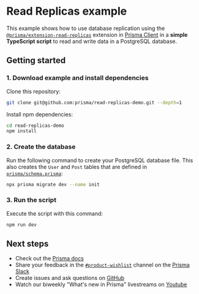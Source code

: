 # Read Replicas example

This example shows how to use database replication using the  [`@prisma/extension-read-replicas`](https://github.com/prisma/read-replicas-extension) extension in [Prisma Client](https://www.prisma.io/docs/reference/tools-and-interfaces/prisma-client) in a **simple TypeScript script** to read and write data in a PostgreSQL database. 

## Getting started

### 1. Download example and install dependencies


Clone this repository:

```bash
git clone git@github.com:prisma/read-replicas-demo.git --depth=1
```

Install npm dependencies:

```bash
cd read-replicas-demo
npm install
```

</details>

### 2. Create the database

Run the following command to create your PostgreSQL database file. This also creates the `User` and `Post` tables that are defined in [`prisma/schema.prisma`](./prisma/schema.prisma):

```bash
npx prisma migrate dev --name init
```

### 3. Run the script

Execute the script with this command: 

```bash
npm run dev
```

## Next steps

- Check out the [Prisma docs](https://www.prisma.io/docs)
- Share your feedback in the [`#product-wishlist`](https://prisma.slack.com/messages/CKQTGR6T0/) channel on the [Prisma Slack](https://slack.prisma.io/)
- Create issues and ask questions on [GitHub](https://github.com/prisma/prisma/)
- Watch our biweekly "What's new in Prisma" livestreams on [Youtube](https://www.youtube.com/channel/UCptAHlN1gdwD89tFM3ENb6w)
